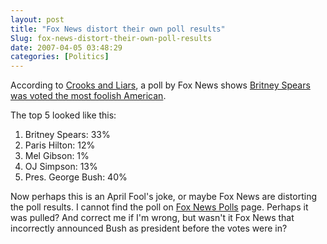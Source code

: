 ```yaml
---
layout: post
title: "Fox News distort their own poll results"
Slug: fox-news-distort-their-own-poll-results
date: 2007-04-05 03:48:29
categories: [Politics]
---
```

According to [Crooks and Liars](http://www.crooksandliars.com/), a poll by Fox News shows [Britney Spears was voted the most foolish American](http://www.crooksandliars.com/2007/04/04/fox-news-they-distort-their-own-april-fools-poll/).

The top 5 looked like this:

1. Britney Spears: 33%
2. Paris Hilton: 12%
3. Mel Gibson: 1%
4. OJ Simpson: 13%
5. Pres. George Bush: 40%

Now perhaps this is an April Fool's joke, or maybe Fox News are distorting the poll results. I cannot find the poll on [Fox News Polls](http://www.foxnews.com/polls/index.html) page. Perhaps it was pulled? And correct me if I'm wrong, but wasn't it Fox News that incorrectly announced Bush as president before the votes were in?
